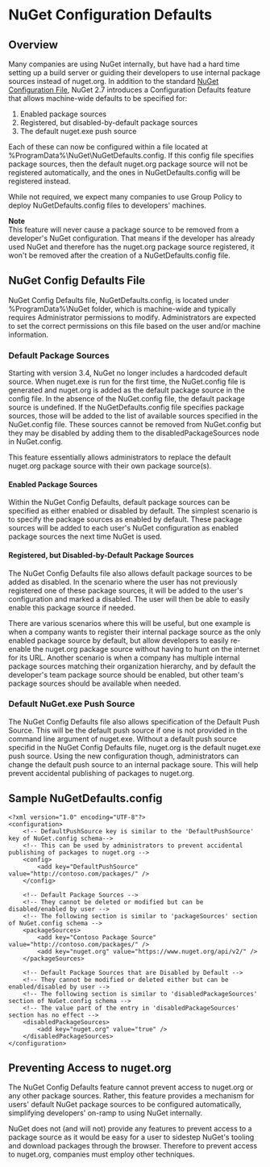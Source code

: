 # NuGet Configuration Defaults

## Overview

Many companies are using NuGet internally, but have had a hard time setting up a build server or guiding their developers to use internal package sources instead of nuget.org. In addition to the standard <a href="NuGet-Config-File.md">NuGet Configuration File</a>, NuGet 2.7 introduces a Configuration Defaults feature that allows machine-wide defaults to be specified for:

1. Enabled package sources
1. Registered, but disabled-by-default package sources
1. The default nuget.exe push source

Each of these can now be configured within a file located at %ProgramData%\NuGet\NuGetDefaults.config. If this config file specifies package sources, then the default nuget.org package source will not be registered automatically, and the ones in NuGetDefaults.config will be registered instead.

While not required, we expect many companies to use Group Policy to deploy NuGetDefaults.config files to developers' machines.

<p class="info">
<strong>Note</strong><br />This feature will never cause a package source to be removed from a developer's NuGet configuration. That means if the developer has already used NuGet and therefore has the nuget.org package source registered, it won't be removed after the creation of a NuGetDefaults.config file.
</p>

## NuGet Config Defaults File

NuGet Config Defaults file, NuGetDefaults.config, is located under %ProgramData%\NuGet folder, which is machine-wide and typically requires Administrator permissions to modify. Administrators are expected to set the correct permissions on this file based on the user and/or machine information.

### Default Package Sources

Starting with version 3.4, NuGet no longer includes a hardcoded default source. When nuget.exe is run for the first time, the NuGet.config file is generated and nuget.org is added as the default package source in the config file. In the absence of the NuGet.config file, the default package source is undefined.
If the NuGetDefaults.config file specifies package sources, those will be added to the list of available sources specified in the NuGet.config file. These sources cannot be removed from NuGet.config but they may be disabled by adding them to the disabledPackageSources node in NuGet.config.

This feature essentially allows administrators to replace the default nuget.org package source with their own package source(s).

#### Enabled Package Sources

Within the NuGet Config Defaults, default package sources can be specified as either enabled or disabled by default. The simplest scenario is to specify the package sources as enabled by default. These package sources will be added to each user's NuGet configuration as enabled package sources the next time NuGet is used.

#### Registered, but Disabled-by-Default Package Sources

The NuGet Config Defaults file also allows default package sources to be added as disabled. In the scenario where the user has not previously registered one of these package sources, it will be added to the user's configuration and marked a disabled. The user will then be able to easily enable this package source if needed.

There are various scenarios where this will be useful, but one example is when a company wants to register their internal package source as the only enabled package source by default, but allow developers to easily re-enable the nuget.org package source without having to hunt on the internet for its URL. Another scenario is when a company has multiple internal package sources matching their organization hierarchy, and by default the developer's team package source should be enabled, but other team's package sources should be available when needed.

### Default NuGet.exe Push Source

The NuGet Config Defaults file also allows specification of the Default Push Source. This will be the default push source if one is not provided in the command line argument of nuget.exe. Without a default push source specifid in the NuGet Config Defaults file, nuget.org is the default nuget.exe push source. Using the new configuration though, administrators can change the default push source to an internal package soure. This will help prevent accidental publishing of packages to nuget.org.

## Sample NuGetDefaults.config

	<?xml version="1.0" encoding="UTF-8"?>
	<configuration>
		<!-- DefaultPushSource key is similar to the 'DefaultPushSource' key of NuGet.config schema-->
		<!-- This can be used by administrators to prevent accidental publishing of packages to nuget.org -->
		<config>
			<add key="DefaultPushSource" value="http://contoso.com/packages/" />
		</config>
	
		<!-- Default Package Sources -->
		<!-- They cannot be deleted or modified but can be disabled/enabled by user -->
		<!-- The following section is similar to 'packageSources' section of NuGet.config schema -->
		<packageSources>
			<add key="Contoso Package Source" value="http://contoso.com/packages/" />
			<add key="nuget.org" value="https://www.nuget.org/api/v2/" />
		</packageSources>

		<!-- Default Package Sources that are Disabled by Default -->
		<!-- They cannot be modified or deleted either but can be enabled/disabled by user -->
		<!-- The following section is similar to 'disabledPackageSources' section of NuGet.config schema -->
		<!-- The value part of the entry in 'disabledPackageSources' section has no effect -->
		<disabledPackageSources>
			<add key="nuget.org" value="true" />
		</disabledPackageSources>
	</configuration>

## Preventing Access to nuget.org

The NuGet Config Defaults feature cannot prevent access to nuget.org or any other package sources. Rather, this feature provides a mechanism for users' default NuGet package sources to be configured automatically, simplifying developers' on-ramp to using NuGet internally.

NuGet does not (and will not) provide any features to prevent access to a package source as it would be easy for a user to sidestep NuGet's tooling and download packages through the browser. Therefore to prevent access to nuget.org, companies must employ other techniques.
